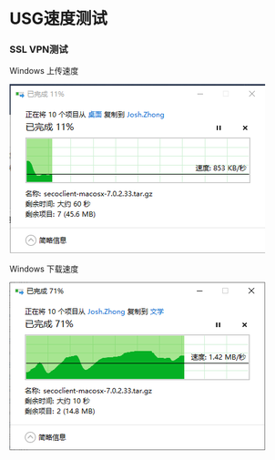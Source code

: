 # USG速度测试



### SSL VPN测试

Windows 上传速度

![image-20240424135227609](https://raw.githubusercontent.com/joshzhong66/Pibced/main/blog-images/2024/04/24/94b27bf1082952ad917a77b5394ce600-image-20240424135227609-81f9ca.png)

Windows 下载速度

![image-20240424135238403](https://raw.githubusercontent.com/joshzhong66/Pibced/main/blog-images/2024/04/24/024e2933d4fa4d44846fd186e17fea2b-image-20240424135238403-2cff5c.png)